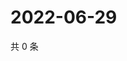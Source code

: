 # 2022-06-29

共 0 条

<!-- BEGIN WEIBO -->
<!-- 最后更新时间 Wed Jun 29 2022 06:01:27 GMT+0800 (China Standard Time) -->

<!-- END WEIBO -->
